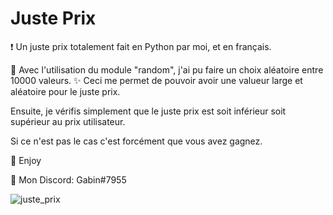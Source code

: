 # Juste Prix

❗ Un juste prix totalement fait en Python par moi, et en français.

🔮 Avec l'utilisation du module "random", j'ai pu faire un choix aléatoire entre 10000 valeurs.
✨ Ceci me permet de pouvoir avoir une valueur large et aléatoire pour le juste prix.

Ensuite, je vérifis simplement que le juste prix est soit inférieur soit supérieur au prix utilisateur.

Si ce n'est pas le cas c'est forcément que vous avez gagnez.

💖 Enjoy

🎫 Mon Discord: Gabin#7955

![juste_prix](https://user-images.githubusercontent.com/79531012/120892600-75e9d580-c60f-11eb-8d88-a14c9d7b3353.png)
